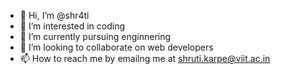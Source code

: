 - 👋 Hi, I’m @shr4ti
- 👀 I’m interested in coding
- 🌱 I’m currently pursuing enginnering
- 💞️ I’m looking to collaborate on web developers
- 📫 How to reach me by emailng me at shruti.karpe@viit.ac.in

<!---
shr4ti/shr4ti is a ✨ special ✨ repository because its `README.md` (this file) appears on your GitHub profile.
You can click the Preview link to take a look at your changes.
--->
